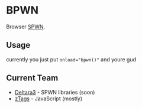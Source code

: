 # BPWN
Browser [SPWN](https://github.com/Spu7Nix/SPWN-language).

## Usage
currently you just put `onload="bpwn()"` and youre gud

## Current Team
- [Deltara3](https://github.com/Deltara3) - SPWN libraries (soon)
- [zTags](https://github.com/zTags) - JavaScript (mostly)

